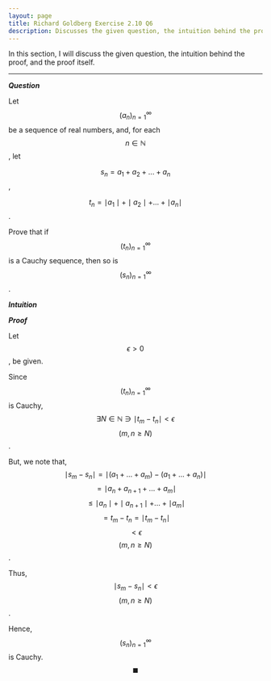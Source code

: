 ```yaml
---
layout: page
title: Richard Goldberg Exercise 2.10 Q6
description: Discusses the given question, the intuition behind the proof, and the proof itself
---
```


In this section, I will discuss the given question, the intuition behind the proof, and the
proof itself.

---

_**Question**_

Let $$(a_n)_{n=1}^{\infty}$$ be a sequence of real numbers, and, for each $$n \in \mathbb{N}$$, let

$$s_n = a_1 + a_2 + ... + a_n$$,

$$t_n = \mid a_1 \mid + \mid a_2 \mid + ... + \mid a_n \mid$$.

Prove that if $$(t_n)_{n=1}^{\infty}$$ is a Cauchy sequence, then so is $$(s_n)_{n=1}^{\infty}$$.

_**Intuition**_

_**Proof**_

Let $$\epsilon > 0$$, be given.

Since $$(t_n)_{n=1}^{\infty}$$ is Cauchy, $$\exists N \in \mathbb{N} \ni \mid t_m - t_n \mid < \epsilon$$
$$(m,n \geqslant N)$$.

But, we note that, $$\mid s_m - s_n \mid = \mid (a_1 + ... + a_m) - (a_1 + ... + a_n) \mid$$
$$ = \mid a_n + a_{n + 1} +  ... + a_m \mid$$
$$ \leqslant \mid a_n \mid + \mid a_{n + 1} \mid + ... + \mid a_m \mid$$
$$ = t_m - t_n = \mid t_m - t_n \mid$$ $$< \epsilon$$ $$(m, n \geqslant N)$$.

Thus, $$\mid s_m - s_n \mid < \epsilon$$
$$(m, n \geqslant N)$$.

Hence, $$(s_n)_{n=1}^{\infty}$$ is Cauchy. $$\blacksquare$$
